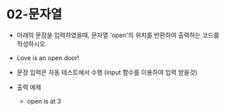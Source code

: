 # 02-문자열

- 아래의 문장을 입력하였을때, 문자열 'open'의 위치를 반환하여 출력하는 코드를 작성하시오.
- Love is an open door!
- 문장 입력은 자동 테스트에서 수행 (input 함수를 이용하여 입력 받을것)  
  
- 출력 예제
  * open is at 3
